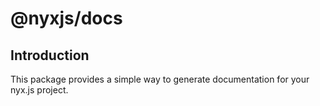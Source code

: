 # @nyxjs/docs

## Introduction

This package provides a simple way to generate documentation for your nyx.js project.